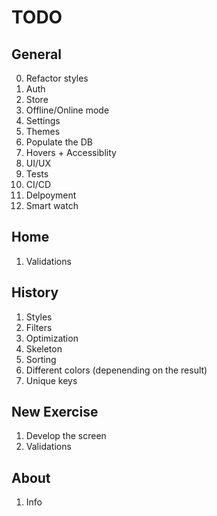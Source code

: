 # TODO


## General 

0. Refactor styles
1. Auth
2. Store
3. Offline/Online mode
4. Settings
5. Themes
6. Populate the DB
7. Hovers + Accessiblity
8. UI/UX
9. Tests
10. CI/CD
11. Delpoyment
12. Smart watch


## Home

1. Validations


## History

1. Styles
2. Filters
3. Optimization
4. Skeleton
5. Sorting
6. Different colors (depenending on the result)
7. Unique keys


## New Exercise

1. Develop the screen
2. Validations


## About

1. Info
